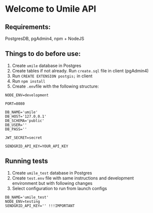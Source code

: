 # Welcome to Umile API

## Requirements:
PostgresDB, pgAdmin4, npm + NodeJS 

## Things to do before use:
1. Create `umile` database in Postgres
2. Create tables if not already. Run `create.sql` file in client (pgAdmin4)
3. Run `CREATE EXTENSION postgis;` in client
4. Run `npm install`
5. Create `.env`file with the following structure:

```
NODE_ENV=development

PORT=8080

DB_NAME='umile'
DB_HOST='127.0.0.1'
DB_SCHEMA='public'
DB_USER=''
DB_PASS=''

JWT_SECRET=secret

SENDGRID_API_KEY=YOUR_API_KEY

```

## Running tests
1. Create `umile_test` database in Postgres
2. Create `test.env` file with same instructions and development environment but with following changes
3. Select configuration to run from launch configs

```
DB_NAME='umile_test'
NODE_ENV=testing
SENDGRID_API_KEY='' !!!IMPORTANT
```

